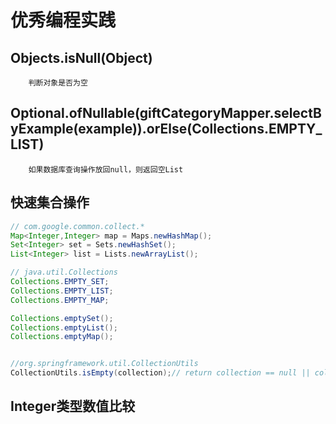 # 优秀编程实践
## Objects.isNull(Object)
```
    判断对象是否为空
```

## Optional.ofNullable(giftCategoryMapper.selectByExample(example)).orElse(Collections.EMPTY_LIST)
```
    如果数据库查询操作放回null，则返回空List

```

## 快速集合操作
```java
// com.google.common.collect.*
Map<Integer,Integer> map = Maps.newHashMap();
Set<Integer> set = Sets.newHashSet();
List<Integer> list = Lists.newArrayList();

// java.util.Collections
Collections.EMPTY_SET;
Collections.EMPTY_LIST;
Collections.EMPTY_MAP;

Collections.emptySet();
Collections.emptyList();
Collections.emptyMap();


//org.springframework.util.CollectionUtils
CollectionUtils.isEmpty(collection);// return collection == null || collection.isEmpty()

```

## Integer类型数值比较

